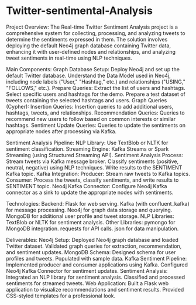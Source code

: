 # Twitter-sentimental-Analysis
Project Overview:
The Real-time Twitter Sentiment Analysis project is a comprehensive system for collecting, processing, and analyzing tweets to determine the sentiments expressed in them. The solution involves deploying the default Neo4j graph database containing Twitter data, enhancing it with user-defined nodes and relationships, and analyzing tweet sentiments in real-time using NLP techniques.

Main Components:
Graph Database Setup:
Deploy Neo4j and set up the default Twitter database.
Understand the Data Model used in Neo4j, including node labels ("User," "Hashtag," etc.) and relationships ("USING," "FOLLOWS," etc.).
Prepare Queries:
Extract the list of users and hashtags.
Select specific users and hashtags for the demo.
Prepare a test dataset of tweets containing the selected hashtags and users.
Graph Queries (Cypher):
Insertion Queries:
Insertion queries to add additional users, hashtags, tweets, and relationships.
Recommendation Queries:
Queries to recommend new users to follow based on common interests or similar hashtags.
Sentiment Update Queries:
Queries to update the sentiments on appropriate nodes after processing via Kafka.

Sentiment Analysis Pipeline:
NLP Library: Use TextBlob or NLTK for sentiment classification.
Streaming Engine:
Kafka Streams or Spark Streaming (using Structured Streaming API).
Sentiment Analysis Process:
Stream tweets via Kafka message broker.
Classify sentiments (positive, neutral, negative) using NLP techniques.
Write results to the SENTIMENT Kafka topic.
Kafka Integration:
Producer: Stream raw tweets to Kafka topics.
Consumer: Process the tweets, classify sentiments, and write results to SENTIMENT topic.
Neo4j Kafka Connector:
Configure Neo4j Kafka connector as a sink to update the appropriate nodes with sentiments.

Technologies:
Backend:
Flask for web serving.
Kafka (with confluent_kafka) for message processing.
Neo4j for graph data storage and querying.
MongoDB for additional user profile and tweet storage.
NLP Libraries:
TextBlob or NLTK for sentiment analysis.
Other Libraries:
pymongo for MongoDB integration.
requests for API calls.
json for data manipulation.

Deliverables:
Neo4j Setup:
Deployed Neo4j graph database and loaded Twitter dataset.
Validated graph queries for extraction, recommendation, and sentiment updates.
MongoDB Schema:
Designed schema for user profiles and tweets.
Populated with sample data.
Kafka Sentiment Pipeline:
Implemented producer and consumer applications using Kafka.
Configured Neo4j Kafka Connector for sentiment updates.
Sentiment Analysis:
Integrated an NLP library for sentiment analysis.
Classified and processed sentiments for streamed tweets.
Web Application:
Built a Flask web application to visualize recommendations and sentiment results.
Provided CSS-styled templates for a professional look.

